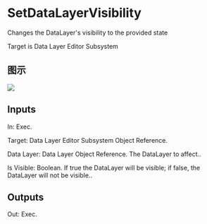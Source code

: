 # SetDataLayerVisibility

Changes the DataLayer's visibility to the provided state

Target is Data Layer Editor Subsystem

## 图示

![]($-20221218-18352375.png)

## Inputs

In: Exec.

Target: Data Layer Editor Subsystem Object Reference.

Data Layer: Data Layer Object Reference. The DataLayer to affect..

Is Visible: Boolean. If true the DataLayer will be visible; if false, the DataLayer will not be visible..  

## Outputs

Out: Exec.

